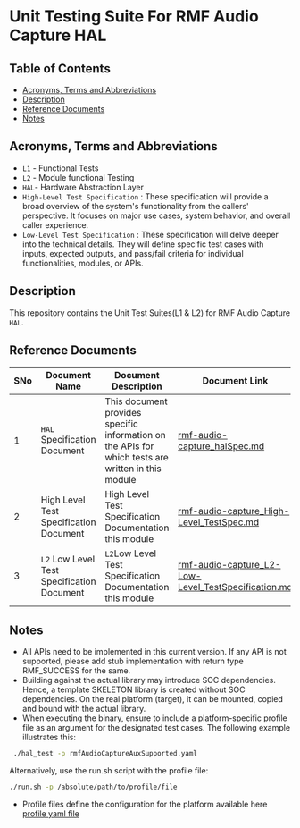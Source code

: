 # Unit Testing Suite For RMF Audio Capture HAL

## Table of Contents

- [Acronyms, Terms and Abbreviations](#acronyms-terms-and-abbreviations)
- [Description](#description)
- [Reference Documents](#reference-documents)
- [Notes](#notes)

## Acronyms, Terms and Abbreviations

- `L1` - Functional Tests
- `L2` - Module functional Testing
- `HAL`- Hardware Abstraction Layer
- `High-Level Test Specification` : These specification will provide a broad overview of the system's functionality from the callers' perspective. It focuses on major use cases, system behavior, and overall caller experience.
- `Low-Level Test Specification` : These specification will delve deeper into the technical details. They will define specific test cases with inputs, expected outputs, and pass/fail criteria for individual functionalities, modules, or APIs.

## Description

This repository contains the Unit Test Suites(L1 & L2) for RMF Audio Capture `HAL`.

## Reference Documents

|SNo|Document Name|Document Description|Document Link|
|---|-------------|--------------------|-------------|
|1|`HAL` Specification Document|This document provides specific information on the APIs for which tests are written in this module|[rmf-audio-capture_halSpec.md](https://github.com/rdkcentral/rdk-halif-rmf_audio_capture/blob/main/docs/pages/rmf-audio-capture_halSpec.md "rmf-audio-capture_halSpec.md")|
|2|High Level Test Specification Document|High Level Test Specification Documentation this module|[rmf-audio-capture_High-Level_TestSpec.md](docs/pages/rmf-audio-capture_High-Level_TestSpec.md)|
|3|`L2` Low Level Test Specification Document|`L2`Low Level Test Specification Documentation this module|[rmf-audio-capture_L2-Low-Level_TestSpecification.md](docs/pages/rmf-audio-capture_L2-Low-Level_TestSpecification.md)|

## Notes

- All APIs need to be implemented in this current version. If any API is not supported, please add stub implementation with return type RMF_SUCCESS for the same.
- Building against the actual library may introduce SOC dependencies. Hence, a template SKELETON library is created without SOC dependencies. On the real platform (target), it can be mounted, copied and bound with the actual library.
- When executing the binary, ensure to include a platform-specific profile file as an argument for the designated test cases. The following example illustrates this:

```bash
 ./hal_test -p rmfAudioCaptureAuxSupported.yaml
 ```

Alternatively, use the run.sh script with the profile file:

```bash
./run.sh -p /absolute/path/to/profile/file
 ```

- Profile files define the configuration for the platform available here [profile yaml file](./profiles/)
